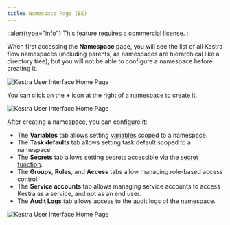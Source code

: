 ```yaml
---
title: Namespace Page (EE)
---
```


::alert{type="info"}
This feature requires a [commercial license](https://kestra.io/pricing).
::

When first accessing the **Namespace** page, you will see the list of all Kestra flow namespaces (including parents, as namespaces are hierarchical like a directory tree), but you will not be able to configure a namespace before creating it.

![Kestra User Interface Home Page](/docs/user-interface-guide/14-EE-Namespace.png)

You can click on the **+** icon at the right of a namespace to create it.

![Kestra User Interface Home Page](/docs/user-interface-guide/15-EE-Namespace-Create.png)

After creating a namespace, you can configure it:

- The **Variables** tab allows setting [variables](../03.concepts/expression/01.index.md#namespace-variables-ee) scoped to a namespace.
- The **Task defaults** tab allows setting task default scoped to a namespace.
- The **Secrets** tab allows setting secrets accessible via the [secret function](../03.concepts/expression/04.function/secret.md).
- The **Groups**, **Roles**, and **Access** tabs allow managing role-based access control.
- The **Service accounts** tab allows managing service accounts to access Kestra as a service, and not as an end user.
- The **Audit Logs** tab allows access to the audit logs of the namespace.

![Kestra User Interface Home Page](/docs/user-interface-guide/16-EE-Namespace-Configure.png)

